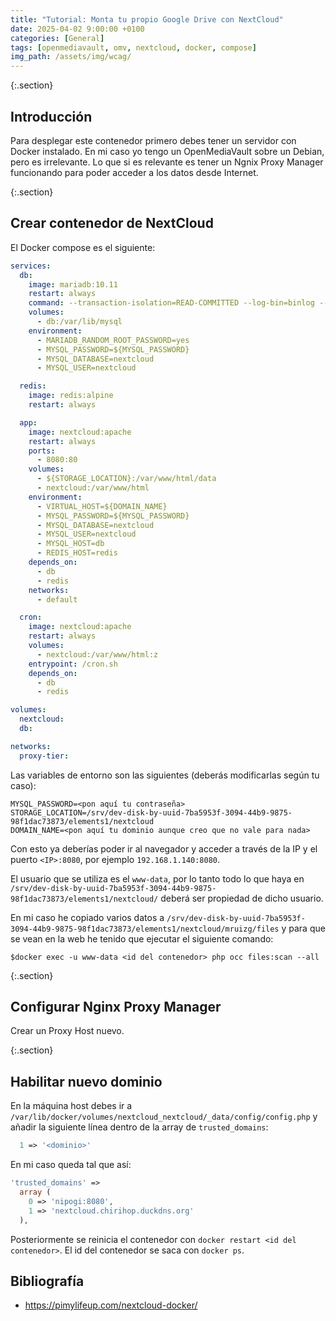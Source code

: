```yaml
---
title: "Tutorial: Monta tu propio Google Drive con NextCloud"
date: 2025-04-02 9:00:00 +0100
categories: [General]
tags: [openmediavault, omv, nextcloud, docker, compose]
img_path: /assets/img/wcag/
---
```


{:.section}
## Introducción

Para desplegar este contenedor primero debes tener un servidor con Docker instalado. En mi caso yo tengo un OpenMediaVault sobre un Debian, pero es irrelevante. Lo que si es relevante es tener un Ngnix Proxy Manager funcionando para poder acceder a los datos desde Internet.

{:.section}
## Crear contenedor de NextCloud

El Docker compose es el siguiente:

```yaml
services:
  db:
    image: mariadb:10.11
    restart: always
    command: --transaction-isolation=READ-COMMITTED --log-bin=binlog --binlog-format=ROW
    volumes:
      - db:/var/lib/mysql
    environment:
      - MARIADB_RANDOM_ROOT_PASSWORD=yes
      - MYSQL_PASSWORD=${MYSQL_PASSWORD}
      - MYSQL_DATABASE=nextcloud
      - MYSQL_USER=nextcloud

  redis:
    image: redis:alpine
    restart: always

  app:
    image: nextcloud:apache
    restart: always
    ports:
      - 8080:80
    volumes:
      - ${STORAGE_LOCATION}:/var/www/html/data
      - nextcloud:/var/www/html
    environment:
      - VIRTUAL_HOST=${DOMAIN_NAME}
      - MYSQL_PASSWORD=${MYSQL_PASSWORD}
      - MYSQL_DATABASE=nextcloud
      - MYSQL_USER=nextcloud
      - MYSQL_HOST=db
      - REDIS_HOST=redis
    depends_on:
      - db
      - redis
    networks:
      - default

  cron:
    image: nextcloud:apache
    restart: always
    volumes:
      - nextcloud:/var/www/html:z
    entrypoint: /cron.sh
    depends_on:
      - db
      - redis

volumes:
  nextcloud:
  db:

networks:
  proxy-tier:
```

Las variables de entorno son las siguientes (deberás modificarlas según tu caso):

```plaintext
MYSQL_PASSWORD=<pon aquí tu contraseña>
STORAGE_LOCATION=/srv/dev-disk-by-uuid-7ba5953f-3094-44b9-9875-98f1dac73873/elements1/nextcloud
DOMAIN_NAME=<pon aquí tu dominio aunque creo que no vale para nada>
```

Con esto ya deberías poder ir al navegador y acceder a través de la IP y el puerto `<IP>:8080`, por ejemplo `192.168.1.140:8080`.

El usuario que se utiliza es el `www-data`, por lo tanto todo lo que haya en `/srv/dev-disk-by-uuid-7ba5953f-3094-44b9-9875-98f1dac73873/elements1/nextcloud/` deberá ser propiedad de dicho usuario.

En mi caso he copiado varios datos a `/srv/dev-disk-by-uuid-7ba5953f-3094-44b9-9875-98f1dac73873/elements1/nextcloud/mruizg/files` y para que se vean en la web he tenido que ejecutar el siguiente comando:

```console
$docker exec -u www-data <id del contenedor> php occ files:scan --all
```

{:.section}
## Configurar Nginx Proxy Manager

Crear un Proxy Host nuevo.

{:.section}
## Habilitar nuevo dominio

En la máquina host debes ir a `/var/lib/docker/volumes/nextcloud_nextcloud/_data/config/config.php` y añadir la siguiente línea dentro de la array de `trusted_domains`:

```php
  1 => '<dominio>'
```

En mi caso queda tal que así:

```php
'trusted_domains' =>
  array (
    0 => 'nipogi:8080',
    1 => 'nextcloud.chirihop.duckdns.org'
  ),
```

Posteriormente se reinicia el contenedor con `docker restart <id del contenedor>`. El id del contenedor se saca con `docker ps`.

## Bibliografía

- <https://pimylifeup.com/nextcloud-docker/>
